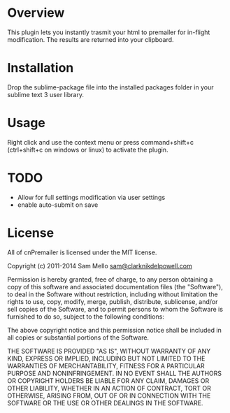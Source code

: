 Overview
========

This plugin lets you instantly trasmit your html to premailer for in-flight modification. The results are returned into your clipboard.

Installation
============

Drop the sublime-package file into the installed packages folder in your sublime text 3 user library.

Usage
=====

Right click and use the context menu or press command+shift+c (ctrl+shift+c on windows or linux) to activate the plugin.



TODO
====

- Allow for full settings modification via user settings
- enable auto-submit on save


License
=======


All of cnPremailer is licensed under the MIT license.

Copyright (c) 2011-2014 Sam Mello <sam@clarknikdelpowell.com>

Permission is hereby granted, free of charge, to any person obtaining a copy of this software and associated documentation files (the "Software"), to deal in the Software without restriction, including without limitation the rights to use, copy, modify, merge, publish, distribute, sublicense, and/or sell copies of the Software, and to permit persons to whom the Software is furnished to do so, subject to the following conditions:

The above copyright notice and this permission notice shall be included in all copies or substantial portions of the Software.

THE SOFTWARE IS PROVIDED "AS IS", WITHOUT WARRANTY OF ANY KIND, EXPRESS OR IMPLIED, INCLUDING BUT NOT LIMITED TO THE WARRANTIES OF MERCHANTABILITY, FITNESS FOR A PARTICULAR PURPOSE AND NONINFRINGEMENT. IN NO EVENT SHALL THE AUTHORS OR COPYRIGHT HOLDERS BE LIABLE FOR ANY CLAIM, DAMAGES OR OTHER LIABILITY, WHETHER IN AN ACTION OF CONTRACT, TORT OR OTHERWISE, ARISING FROM, OUT OF OR IN CONNECTION WITH THE SOFTWARE OR THE USE OR OTHER DEALINGS IN THE SOFTWARE.
